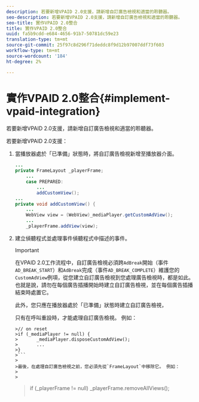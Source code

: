 ```yaml
---
description: 若要新增VPAID 2.0支援，請新增自訂廣告檢視和適當的聆聽器。
seo-description: 若要新增VPAID 2.0支援，請新增自訂廣告檢視和適當的聆聽器。
seo-title: 實作VPAID 2.0整合
title: 實作VPAID 2.0整合
uuid: fa5b9cdd-e684-4656-91b7-50781dc59e23
translation-type: tm+mt
source-git-commit: 25f97c8d296f71deddc8f9d12b97007ddf73f603
workflow-type: tm+mt
source-wordcount: '184'
ht-degree: 2%

---
```



# 實作VPAID 2.0整合{#implement-vpaid-integration}

若要新增VPAID 2.0支援，請新增自訂廣告檢視和適當的聆聽器。

若要新增VPAID 2.0支援：

1. 當播放器處於「已準備」狀態時，將自訂廣告檢視新增至播放器介面。

   ```java
   ... 
   private FrameLayout _playerFrame; 
       ... 
       case PREPARED: 
           ... 
           addCustomView(); 
   ... 
   private void addCustomView() { 
       ... 
       WebView view = (WebView)_mediaPlayer.getCustomAdView(); 
       ... 
       _playerFrame.addView(view);
   ```

1. 建立偵聽程式並處理事件偵聽程式中描述的事件。

   >[!IMPORTANT]
   >
   >在VPAID 2.0工作流程中，自訂廣告檢視必須跨`AdBreak`開始（事件`AD_BREAK_START`）和`AdBreak`完成（事件`AD_BREAK_COMPLETE`）維護您的`CustomAdView`例項，從您建立自訂廣告檢視到您處理廣告檢視時，都是如此。 也就是說，請勿在每個廣告插播開始時建立自訂廣告檢視，並在每個廣告插播結束時處置它。
   >
   >
   >此外，您只應在播放器處於「已準備」狀態時建立自訂廣告檢視，
   >
   >
   >只有在呼叫重設時，才能處理自訂廣告檢視。 例如：
   >
   >
   ```
   >// on reset 
   >if (_mediaPlayer != null) { 
   >       _mediaPlayer.disposeCustomAdView(); 
   >       ... 
   >} 
   >```
   >
   >最後，在處理自訂廣告檢視之前，您必須先從`FrameLayout`中移除它。 例如：
   >
   >
   ```
   >if (_playerFrame != null) 
   >       _playerFrame.removeAllViews(); 
   >```
